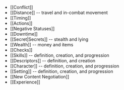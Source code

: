 
- [[Conflict]]
- [[Distance]] -- travel and in-combat movement
- [[Timing]]
- [[Actions]]
- [[Negative Statuses]]
- [[Downtime]]
- [[Secret|Secrets]] -- stealth and lying
- [[Wealth]] -- money and items
- [[Checks]]
- [[Skills]] -- definition, creation, and progression
- [[Descriptors]] -- definition, and creation
- [[Character]] -- definition, creation, and progression
- [[Setting]] -- definition, creation, and progression
- [[New Content Negotiation]]
- [[Experience]]
